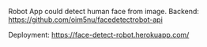Robot App could detect human face from image.
Backend: https://github.com/oim5nu/facedetectrobot-api

Deployment: https://face-detect-robot.herokuapp.com/

